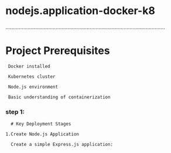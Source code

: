 # nodejs.application-docker-k8
............................................................................................................


# Project Prerequisites


     Docker installed
     
     Kubernetes cluster
     
     Node.js environment
     
     Basic understanding of containerization
     

### step 1:

      # Key Deployment Stages

    1.Create Node.js Application
    
      Create a simple Express.js application:
